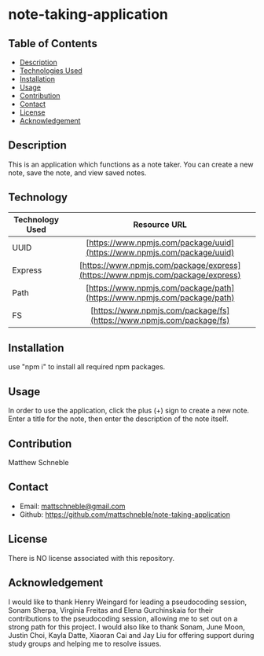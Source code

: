 # note-taking-application

## Table of Contents

* [Description](#description)
* [Technologies Used](#technologiesused)
* [Installation](#installation)
* [Usage](#usage)
* [Contribution](#contribution)
* [Contact](#contact)
* [License](#license)
* [Acknowledgement](#acknowledgement)

## Description
This is an application which functions as a note taker. You can create a new note, save the note, and view saved notes.

## Technology
| Technology Used        | Resource URL         |
| ---------------------- | :-------------------:|
| UUID | [https://www.npmjs.com/package/uuid](https://www.npmjs.com/package/uuid) |
| Express | [https://www.npmjs.com/package/express](https://www.npmjs.com/package/express) |
| Path | [https://www.npmjs.com/package/path](https://www.npmjs.com/package/path) |
| FS | [https://www.npmjs.com/package/fs](https://www.npmjs.com/package/fs) |

## Installation
use "npm i" to install all required npm packages.

## Usage
In order to use the application, click the plus (+) sign to create a new note. Enter a title for the note, then enter the description of the note itself. 

## Contribution
Matthew Schneble

## Contact
 - Email: mattschneble@gmail.com
 - Github: https://github.com/mattschneble/note-taking-application

## License
There is NO license associated with this repository.

## Acknowledgement
I would like to thank Henry Weingard for leading a pseudocoding session, Sonam Sherpa, Virginia Freitas and Elena Gurchinskaia for their contributions to the pseudocoding session, allowing me to set out on a strong path for this project. I would also like to thank Sonam, June Moon, Justin Choi, Kayla Datte, Xiaoran Cai and Jay Liu for offering support during study groups and helping me to resolve issues. 
